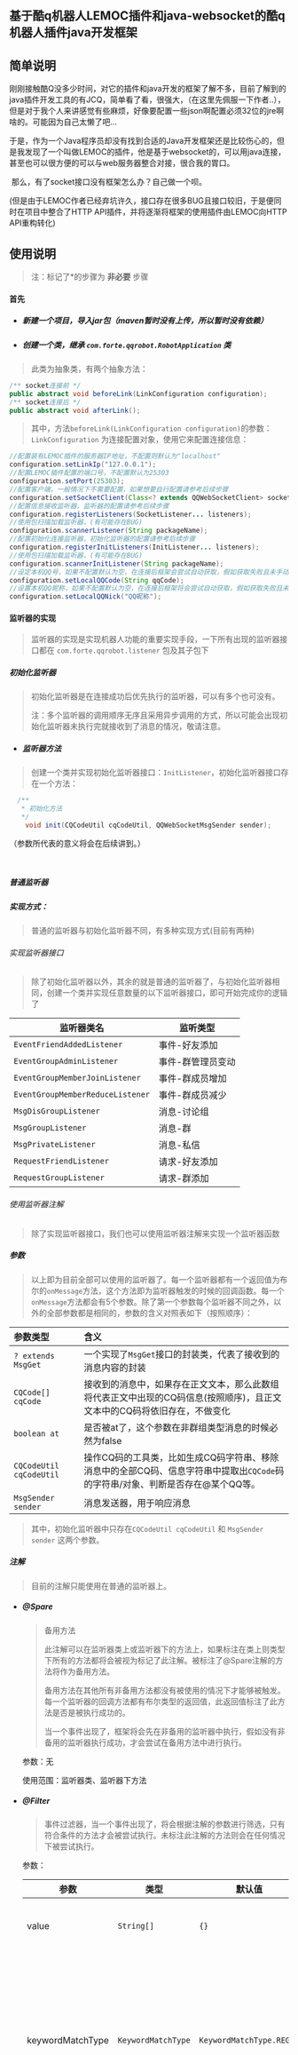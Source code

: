 ## 基于酷q机器人LEMOC插件和java-websocket的酷q机器人插件java开发框架
## 简单说明

​	刚刚接触酷Q没多少时间，对它的插件和java开发的框架了解不多，目前了解到的java插件开发工具的有JCQ，简单看了看，很强大，（在这里先佩服一下作者..），但是对于我个人来讲感觉有些麻烦，好像要配置一些json啊配置必须32位的jre啊啥的。可能因为自己太懒了吧...

​	于是，作为一个Java程序员却没有找到合适的Java开发框架还是比较伤心的，但是我发现了一个叫做LEMOC的插件，他是基于websocket的，可以用java连接，甚至也可以很方便的可以与web服务器整合对接，很合我的胃口。



​	那么，有了socket接口没有框架怎么办？自己做一个呗。

​	(但是由于LEMOC作者已经弃坑许久，接口存在很多BUG且接口较旧，于是便同时在项目中整合了HTTP API插件，并将逐渐将框架的使用插件由LEMOC向HTTP API重构转化)



## 使用说明

> 注：标记了*的步骤为 **非必要** 步骤

#### 首先

- ##### 新建一个项目，导入jar包（maven暂时没有上传，所以暂时没有依赖）

- ##### 创建一个类，继承  `com.forte.qqrobot.RobotApplication` 类

> 此类为抽象类，有两个抽象方法：
>

```java
/** socket连接前 */
public abstract void beforeLink(LinkConfiguration configuration);
/** socket连接后 */
public abstract void afterLink();
```



> ​	其中，方法`beforeLink(LinkConfiguration configuration)`的参数：`LinkConfiguration` 为连接配置对象，使用它来配置连接信息：
>

```java
//配置装有LEMOC插件的服务器IP地址，不配置则默认为"localhost"
configuration.setLinkIp("127.0.0.1");
//配置LEMOC插件配置的端口号，不配置默认为25303
configuration.setPort(25303);
//配置客户端，一般情况下不需要配置，如果想要自行配置请参考后续步骤
configuration.setSocketClient(Class<? extends QQWebSocketClient> socketClient);
//配置信息接收监听器，监听器的配置请参考后续步骤
configuration.registerListeners(SocketListener... listeners);
//使用包扫描加载监听器，(有可能存在BUG)
configuration.scannerListener(String packageName);
//配置初始化连接监听器，初始化监听器的配置请参考后续步骤
configuration.registerInitListeners(InitListener... listeners);
//使用包扫描加载监听器，(有可能存在BUG)
configuration.scannerInitListener(String packageName);
//设定本机QQ号，如果不配置默认为空，在连接后框架会尝试自动获取，假如获取失败且未手动配置则会无法正常获取是否at的信息
configuration.setLocalQQCode(String qqCode);
//设置本机QQ昵称，如果不配置默认为空，在连接后框架将会尝试自动获取，假如获取失败且未手动配置则会无法正常获取本机QQ的昵称
configuration.setLocalQQNick("QQ昵称");
```



#### 监听器的实现

> 监听器的实现是实现机器人功能的重要实现手段，一下所有出现的监听器接口都在 `com.forte.qqrobot.listener` 包及其子包下

##### 初始化监听器

> 初始化监听器是在连接成功后优先执行的监听器，可以有多个也可没有。
>
> 注：多个监听器的调用顺序无序且采用异步调用的方式，所以可能会出现初始化监听器未执行完就接收到了消息的情况，敬请注意。

- ##### 监听器方法

> 创建一个类并实现初始化监听器接口：`InitListener`，初始化监听器接口存在一个方法：

```java
  /**
   * 初始化方法
   */
    void init(CQCodeUtil cqCodeUtil, QQWebSocketMsgSender sender);
```

（参数所代表的意义将会在后续讲到。）

​	

##### 普通监听器

##### 实现方式：

> 普通的监听器与初始化监听器不同，有多种实现方式(目前有两种)

###### 实现监听器接口

> 除了初始化监听器以外，其余的就是普通的监听器了，与初始化监听器相同，创建一个类并实现任意数量的以下监听器接口，即可开始完成你的逻辑了

| 监听器类名                       | 监听类型          |
| -------------------------------- | ----------------- |
| `EventFriendAddedListener`       | 事件-好友添加     |
| `EventGroupAdminListener`        | 事件-群管理员变动 |
| `EventGroupMemberJoinListener`   | 事件-群成员增加   |
| `EventGroupMemberReduceListener` | 事件-群成员减少   |
| `MsgDisGroupListener`            | 消息-讨论组       |
| `MsgGroupListener`               | 消息-群           |
| `MsgPrivateListener`             | 消息-私信         |
| `RequestFriendListener`          | 请求-好友添加     |
| `RequestGroupListener`           | 请求-群添加       |



###### 使用监听器注解

> 除了实现监听器接口，我们也可以使用监听器注解来实现一个监听器函数



##### 参数

> 以上即为目前全部可以使用的监听器了。每一个监听器都有一个返回值为布尔的`onMessage`方法，这个方法即为监听器触发的时候的回调函数。每一个`onMessage`方法都会有5个参数。除了第一个参数每个监听器不同之外，以外的全部参数都是相同的，参数的含义对照表如下（按照顺序）：

| 参数类型                | 含义                                                         |
| :---------------------- | :----------------------------------------------------------- |
| `? extends MsgGet`      | 一个实现了`MsgGet`接口的封装类，代表了接收到的消息内容的封装 |
| `CQCode[] cqCode`       | 接收到的消息中，如果存在正文文本，那么此数组将代表正文中出现的CQ码信息(按照顺序)，且正文文本中的CQ码将依旧存在，不做变化 |
| `boolean at`            | 是否被at了，这个参数在非群组类型消息的时候必然为false        |
| `CQCodeUtil cqCodeUtil` | 操作CQ码的工具类，比如生成CQ码字符串、移除消息中的全部CQ码、信息字符串中提取出`CQCode`码的字符串/对象、判断是否存在@某个QQ等。 |
| `MsgSender sender`      | 消息发送器，用于响应消息                                     |

> 其中，初始化监听器中只存在`CQCodeUtil cqCodeUtil` 和 `MsgSender sender` 这两个参数。





##### 注解

> 目前的注解只能使用在普通的监听器上。

- ##### @Spare

  > 备用方法
  >
  > 此注解可以在监听器类上或监听器下的方法上，如果标注在类上则类型下所有的方法都将会被视为标记了此注解。被标注了@Spare注解的方法将作为备用方法。
  >
  > 备用方法在其他所有非备用方法都没有被使用的情况下才能够被触发。每一个监听器的回调方法都有布尔类型的返回值，此返回值标注了此方法是否是被执行成功的。
  >
  > 当一个事件出现了，框架将会先在非备用的监听器中执行，假如没有非备用的监听器执行成功，才会尝试在备用方法中进行执行。

  参数：无

  使用范围：监听器类、监听器下方法





- ##### @Filter

  > 事件过滤器，当一个事件出现了，将会根据注解的参数进行筛选，只有符合条件的方法才会被尝试执行。未标注此注解的方法则会在任何情况下被尝试执行。

  参数：

  | 参数             | 类型               | 默认值                   | 含义                                                         |
  | ---------------- | ------------------ | ------------------------ | ------------------------------------------------------------ |
  | value            | `String[]`         | `{}`                     | 如果消息有正文，则此参数代表了需要匹配的正文信息             |
  | keywordMatchType | `KeywordMatchType` | `KeywordMatchType.REGEX` | 枚举类型，代表了匹配的方式。`REGEX` ：正则匹配、`EQUALS`：完全相同匹配、`CONTAINS`：包含匹配，且在类型前加`TRIM_`则是先去除首尾空格再进行匹配，例如：`TRIM_REGEX` |
  | mostType         | `MostType`         | `MostType.ANY_MATCH`     | 枚举类型，代表如果`value`参数中数量大于1时候的多个正文匹配的匹配规则。`EVERY_MATCH`：全部匹配、`ANY_MATCH`：任意匹配、`NONE_MATCH`：没有匹配 |
  | at               | `boolean`          | `false`                  | 是否需要被at才接收此消息，默认为false。***如果为私聊且at参数为true的话的话将会永远接收不到消息*** |

  使用范围：监听器下方法( 暂时不支持在类上进行标注 )

​	

（未完待续）





